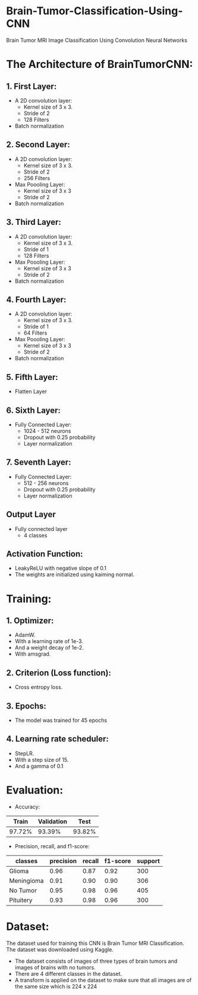 # Brain-Tumor-Classification-Using-CNN
Brain Tumor MRI Image Classification Using Convolution Neural Networks 


# The Architecture of BrainTumorCNN:
## 1. First Layer:

* A 2D convolution layer:
  * Kernel size of 3 x 3.
  * Stride of 2
  * 128 Filters
* Batch normalization
## 2. Second Layer:
* A 2D convolution layer:
  * Kernel size of 3 x 3.
  * Stride of 2
  * 256 Filters
* Max Poooling Layer:
  * Kernel size of 3 x 3
  * Stride of 2
* Batch normalization
## 3. Third Layer:
* A 2D convolution layer:
  * Kernel size of 3 x 3.
  * Stride of 1
  * 128 Filters
* Max Poooling Layer:
  * Kernel size of 3 x 3
  * Stride of 2
* Batch normalization
## 4. Fourth Layer:
* A 2D convolution layer:
  * Kernel size of 3 x 3.
  * Stride of 1
  * 64 Filters
* Max Poooling Layer:
  * Kernel size of 3 x 3
  * Stride of 2
* Batch normalization
## 5. Fifth Layer:
* Flatten Layer
## 6. Sixth Layer:
* Fully Connected Layer:
  * 1024 - 512 neurons
  * Dropout with 0.25 probability
  * Layer normalization
## 7. Seventh Layer:
* Fully Connected Layer:
  * 512 - 256 neurons
  * Dropout with 0.25 probability
  * Layer normalization
## Output Layer
  * Fully connected layer
    * 4 classes
## Activation Function:
  * LeakyReLU with negative slope of 0.1
  * The weights are initialized using kaiming normal.
  

# Training:

## 1. Optimizer:
* AdamW.
* With a learning rate of 1e-3.
* And a weight decay of 1e-2.
* With amsgrad.

## 2. Criterion (Loss function):
* Cross entropy loss.

## 3. Epochs:
* The model was trained for 45 epochs

## 4. Learning rate scheduler:
* StepLR.
* With a step size of 15.
* And a gamma of 0.1


# Evaluation:
* Accuracy:

| Train | Validation | Test |
|-------|-------------|------|
| 97.72%| 93.39%      | 93.82%|

* Precision, recall, and f1-score:

| classes | precision | recall | f1-score | support |
|---------|-----------|--------|----------|---------|
| Glioma       | 0.96      | 0.87   | 0.92     | 300    |
| Meningioma      | 0.91      | 0.90   | 0.90     | 306     |
| No Tumor       | 0.95      | 0.98   | 0.96     | 405     |
| Pituitery      | 0.93      | 0.98   | 0.96     | 300     |



# Dataset:
The dataset used for training this CNN is Brain Tumor MRI Classification.
The dataset was downloaded using Kaggle.
* The dataset consists of images of three types of brain tumors and images of brains with no tumors.
* There are 4 different classes in the dataset.
* A transform is applied on the dataset to make sure that all images are of the same size which is 224 x 224

